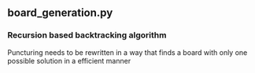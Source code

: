 ## board_generation.py
### Recursion based backtracking algorithm
Puncturing needs to be rewritten in a way that finds a board with only one possible solution in a efficient manner
